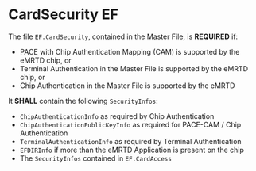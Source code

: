 # CardSecurity EF

The file `EF.CardSecurity`, contained in the Master File, is **REQUIRED** if:

- PACE with Chip Authentication Mapping (CAM) is supported by the eMRTD chip, or  
- Terminal Authentication in the Master File is supported by the eMRTD chip, or  
- Chip Authentication in the Master File is supported by the eMRTD  

It **SHALL** contain the following `SecurityInfos`:

- `ChipAuthenticationInfo` as required by Chip Authentication  
- `ChipAuthenticationPublicKeyInfo` as required for PACE-CAM / Chip Authentication  
- `TerminalAuthenticationInfo` as required by Terminal Authentication  
- `EFDIRInfo` if more than the eMRTD Application is present on the chip  
- The `SecurityInfos` contained in `EF.CardAccess`
